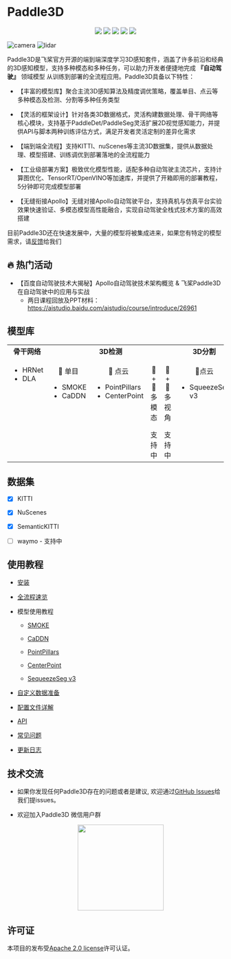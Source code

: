 # Paddle3D

<p align="center">
    <a href="./LICENSE"><img src="https://img.shields.io/badge/license-Apache%202-dfd.svg"></a>
    <a href=""><img src="https://img.shields.io/badge/python-3.6.2+-aff.svg"></a>
    <a href=""><img src="https://img.shields.io/badge/os-linux%2C%20win%2C%20mac-pink.svg"></a>
    <a href="https://pypi.org/project/paddle3d/"><img src="https://img.shields.io/pypi/dm/paddle3d?color=9cf"></a>
    <a href="https://github.com/PaddlePaddle/Paddle3D/stargazers"><img src="https://img.shields.io/github/stars/PaddlePaddle/Paddle3D?color=ccf"></a>
</p>

![camera](https://user-images.githubusercontent.com/29754889/185546875-b8296cf4-f298-494b-8c15-201a2559d7ea.gif)
![lidar](https://user-images.githubusercontent.com/29754889/185551580-828f08d0-d607-4020-9e05-b96110bce7eb.gif)

Paddle3D是飞桨官方开源的端到端深度学习3D感知套件，涵盖了许多前沿和经典的3D感知模型，支持多种模态和多种任务，可以助力开发者便捷地完成 **『自动驾驶』** 领域模型 从训练到部署的全流程应用。Paddle3D具备以下特性：

* 【丰富的模型库】聚合主流3D感知算法及精度调优策略，覆盖单目、点云等多种模态及检测、分割等多种任务类型

* 【灵活的框架设计】针对各类3D数据格式，灵活构建数据处理、骨干网络等核心模块，支持基于PaddleDet/PaddleSeg灵活扩展2D视觉感知能力，并提供API与脚本两种训练评估方式，满足开发者灵活定制的差异化需求

* 【端到端全流程】支持KITTI、nuScenes等主流3D数据集，提供从数据处理、模型搭建、训练调优到部署落地的全流程能力

* 【工业级部署方案】极致优化模型性能，适配多种自动驾驶主流芯片，支持计算图优化、TensorRT/OpenVINO等加速库，并提供了开箱即用的部署教程，5分钟即可完成模型部署

* 【无缝衔接Apollo】无缝对接Apollo自动驾驶平台，支持真机与仿真平台实验效果快速验证、多模态模型高性能融合，实现自动驾驶全栈式技术方案的高效搭建

目前Paddle3D还在快速发展中，大量的模型将被集成进来，如果您有特定的模型需求，请[反馈](https://github.com/PaddlePaddle/Paddle3D/issues)给我们

## 🔥 热门活动
- 【百度自动驾驶技术大揭秘】Apollo自动驾驶技术架构概览 & 飞桨Paddle3D在自动驾驶中的应用与实战
  - 两日课程回放及PPT材料：https://aistudio.baidu.com/aistudio/course/introduce/26961

## 模型库

<table align="center">
  <tbody>
    <tr align="center" valign="bottom">
      <td>
        <b>骨干网络</b>
      </td>
      <td colspan="4">
        <b>3D检测</b>
      </td>
      <td>
        <b>3D分割</b>
      </td>
    </tr>
    <tr valign="top">
      <td>
        <ul>
          <li> HRNet </li>
          <li> DLA </li>
        </ul>
      </td>
      <td>
        <p align="center">📸 单目</p>
        <ul>
          <li> SMOKE </li>
          <li> CaDDN</li>
        </ul>
      </td>
      <td>
        <p align="center">📡 点云</p>
        <ul>
          <li> PointPillars </li>
          <li> CenterPoint </li>
        </ul>
      </td>
      <td>
        <p align="center"> 📸 + 📡 多模态 </p>
        支持中
      </td>
      <td>
        <p align="center"> 📸 + 📸 多视角 </p>
        支持中
      </td>
      <td>
        <p align="center"> 📡点云 </p>
        <ul>
          <li> SqueezeSeg v3 </li>
        </ul>
      </td>
    </tr>
  </tbody>
</table>

## 数据集

- [x] KITTI

- [x] NuScenes

- [x] SemanticKITTI

- [ ] waymo - 支持中

## 使用教程

* [安装](./docs/installation.md)

* [全流程速览](./docs/quickstart.md)

* 模型使用教程

  * [SMOKE](./docs/models/smoke)

  * [CaDDN](./docs/models/caddn)

  * [PointPillars](./docs/models/pointpillars)

  * [CenterPoint](./docs/models/centerpoint)

  * [SequeezeSeg v3](./docs/models/squeezesegv3)

* [自定义数据准备](./docs/datasets/custom.md)

* [配置文件详解](./docs/configuration.md)

* [API](./docs/api.md)

* [常见问题](./docs/faq.md)

* [更新日志](./docs/release_note.md)

## 技术交流

- 如果你发现任何Paddle3D存在的问题或者是建议, 欢迎通过[GitHub Issues](https://github.com/PaddlePaddle/Paddle3D/issues)给我们提issues。

- 欢迎加入Paddle3D 微信用户群
  <div align="center">
  <img src="https://user-images.githubusercontent.com/48054808/182345513-bbca647f-1f03-4543-baba-01c09f67addd.jpg"  width = "200" />  
  </div>


## 许可证

本项目的发布受[Apache 2.0 license](./LICENSE)许可认证。
